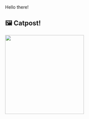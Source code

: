 Hello there!



## 🖼️ Catpost!

<sub>
    <img src="https://cdn2.thecatapi.com/images/MTg0MjY0Mw.jpg" height="256">
</sub>

